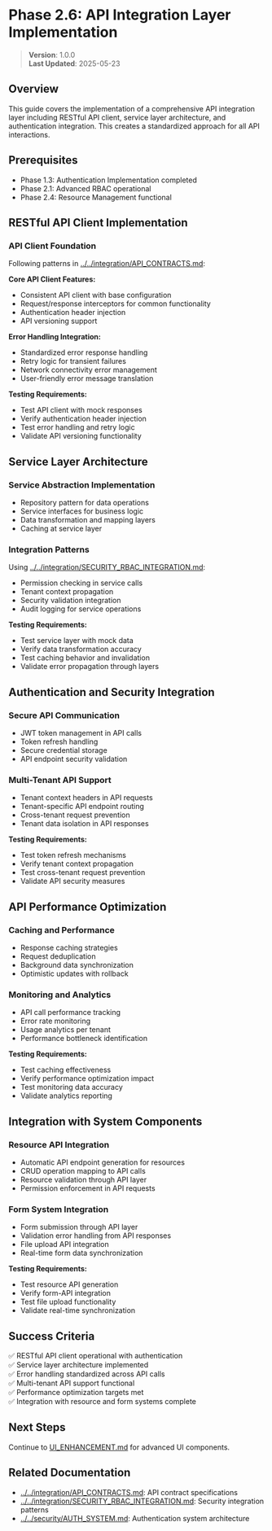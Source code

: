 
# Phase 2.6: API Integration Layer Implementation

> **Version**: 1.0.0  
> **Last Updated**: 2025-05-23

## Overview

This guide covers the implementation of a comprehensive API integration layer including RESTful API client, service layer architecture, and authentication integration. This creates a standardized approach for all API interactions.

## Prerequisites

- Phase 1.3: Authentication Implementation completed
- Phase 2.1: Advanced RBAC operational
- Phase 2.4: Resource Management functional

## RESTful API Client Implementation

### API Client Foundation
Following patterns in [../../integration/API_CONTRACTS.md](../../integration/API_CONTRACTS.md):

**Core API Client Features:**
- Consistent API client with base configuration
- Request/response interceptors for common functionality
- Authentication header injection
- API versioning support

**Error Handling Integration:**
- Standardized error response handling
- Retry logic for transient failures
- Network connectivity error management
- User-friendly error message translation

**Testing Requirements:**
- Test API client with mock responses
- Verify authentication header injection
- Test error handling and retry logic
- Validate API versioning functionality

## Service Layer Architecture

### Service Abstraction Implementation
- Repository pattern for data operations
- Service interfaces for business logic
- Data transformation and mapping layers
- Caching at service layer

### Integration Patterns
Using [../../integration/SECURITY_RBAC_INTEGRATION.md](../../integration/SECURITY_RBAC_INTEGRATION.md):
- Permission checking in service calls
- Tenant context propagation
- Security validation integration
- Audit logging for service operations

**Testing Requirements:**
- Test service layer with mock data
- Verify data transformation accuracy
- Test caching behavior and invalidation
- Validate error propagation through layers

## Authentication and Security Integration

### Secure API Communication
- JWT token management in API calls
- Token refresh handling
- Secure credential storage
- API endpoint security validation

### Multi-Tenant API Support
- Tenant context headers in API requests
- Tenant-specific API endpoint routing
- Cross-tenant request prevention
- Tenant data isolation in API responses

**Testing Requirements:**
- Test token refresh mechanisms
- Verify tenant context propagation
- Test cross-tenant request prevention
- Validate API security measures

## API Performance Optimization

### Caching and Performance
- Response caching strategies
- Request deduplication
- Background data synchronization
- Optimistic updates with rollback

### Monitoring and Analytics
- API call performance tracking
- Error rate monitoring
- Usage analytics per tenant
- Performance bottleneck identification

**Testing Requirements:**
- Test caching effectiveness
- Verify performance optimization impact
- Test monitoring data accuracy
- Validate analytics reporting

## Integration with System Components

### Resource API Integration
- Automatic API endpoint generation for resources
- CRUD operation mapping to API calls
- Resource validation through API layer
- Permission enforcement in API requests

### Form System Integration
- Form submission through API layer
- Validation error handling from API responses
- File upload API integration
- Real-time form data synchronization

**Testing Requirements:**
- Test resource API generation
- Verify form-API integration
- Test file upload functionality
- Validate real-time synchronization

## Success Criteria

✅ RESTful API client operational with authentication  
✅ Service layer architecture implemented  
✅ Error handling standardized across API calls  
✅ Multi-tenant API support functional  
✅ Performance optimization targets met  
✅ Integration with resource and form systems complete  

## Next Steps

Continue to [UI_ENHANCEMENT.md](UI_ENHANCEMENT.md) for advanced UI components.

## Related Documentation

- [../../integration/API_CONTRACTS.md](../../integration/API_CONTRACTS.md): API contract specifications
- [../../integration/SECURITY_RBAC_INTEGRATION.md](../../integration/SECURITY_RBAC_INTEGRATION.md): Security integration patterns
- [../../security/AUTH_SYSTEM.md](../../security/AUTH_SYSTEM.md): Authentication system architecture
